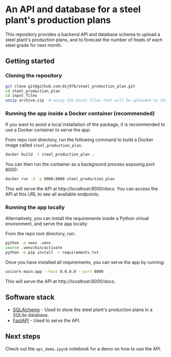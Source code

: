 # An API and database for a steel plant's production plans

This repository provides a backend API and database schema to upload a steel plant's production plans, and to forecast the number of heats of each steel grade for next month.

## Getting started

### Cloning the repository

```bash
git clone git@github.com:dsj976/steel_production_plan.git
cd steel_production_plan
cd input_files
unzip archive.zip  # unzip the Excel files that will be uploaded to the DB 
```

### Running the app inside a Docker container (recommended)

If you want to avoid a local installation of the package, it is recommended to use a Docker container to serve the app.

From repo root directory, run the following command to build a Docker image called `steel_production_plan`.

```bash
docker build -t steel_production_plan .
```

You can then run the container as a background process exposing port 8000:

```bash
docker run -d -p 8000:8000 steel_production_plan
```

This will serve the API at http://localhost:8000/docs. You can access the API at this URL to see all available endpoints. 

### Running the app locally

Alternatively, you can install the requirements inside a Python virtual environment, and serve the app locally:

From the repo root directory, run:

```bash
python -m venv .venv
source .venv/bin/activate
python -m pip install -r requirements.txt
```

Once you have installed all requirements, you can serve the app by running:

```bash
uvicorn main:app --host 0.0.0.0 --port 8000
```

This will serve the API at http://localhost:8000/docs.

## Software stack

- [SQLAlchemy](https://www.sqlalchemy.org/) - Used to store the steel plant's production plans in a SQLite database.
- [FastAPI](https://fastapi.tiangolo.com/) - Used to serve the API.

## Next steps

Check out the `api_demo.ipynb` notebook for a demo on how to use the API.
